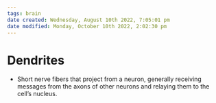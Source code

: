 ```yaml
---
tags: brain
date created: Wednesday, August 10th 2022, 7:05:01 pm
date modified: Monday, October 10th 2022, 2:02:30 pm
---
```


# Dendrites
- Short nerve fibers that project from a neuron, generally receiving messages from the axons of other neurons and relaying them to the cell’s nucleus.



